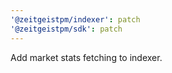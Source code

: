 ```yaml
---
'@zeitgeistpm/indexer': patch
'@zeitgeistpm/sdk': patch
---
```


Add market stats fetching to indexer.
